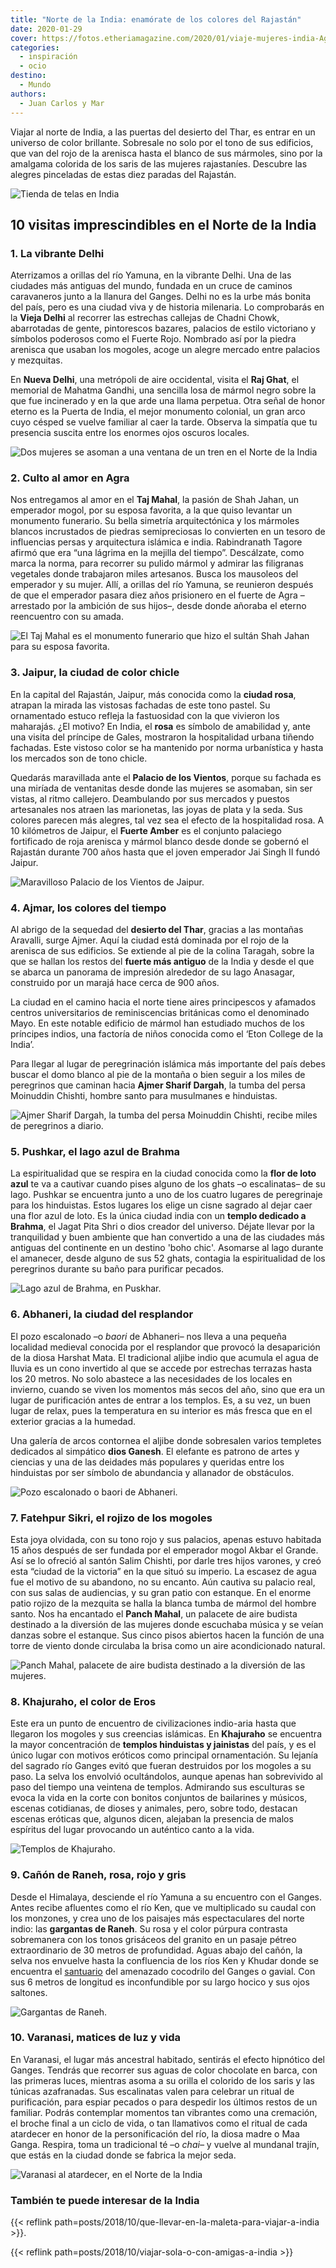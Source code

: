 ```yaml
---
title: "Norte de la India: enamórate de los colores del Rajastán"
date: 2020-01-29
cover: https://fotos.etheriamagazine.com/2020/01/viaje-mujeres-india-Agra-2.jpg
categories: 
  - inspiración
  - ocio
destino: 
  - Mundo
authors: 
  - Juan Carlos y Mar
---
```


Viajar al norte de India, a las puertas del desierto del Thar, es entrar en un universo de color brillante. Sobresale no solo por el tono de sus edificios, que van del rojo de la arenisca hasta el blanco de sus mármoles, sino por la amalgama colorida de los saris de las mujeres rajastaníes. Descubre las alegres pinceladas de estas diez paradas del Rajastán.

![Tienda de telas en India](https://fotos.etheriamagazine.com/2020/01/viaje-mujeres-india-varanasi-2.jpg "No te prives del capricho de llevarte un recuerdo de India.")

## 10 visitas imprescindibles en el Norte de la India

### 1\. La vibrante Delhi

Aterrizamos a orillas del río Yamuna, en la vibrante Delhi. Una de las ciudades más 
antiguas del mundo, fundada en un cruce de caminos caravaneros junto a la llanura del 
Ganges. Delhi no es la urbe más bonita del país, pero es una ciudad viva y de historia 
milenaria. Lo comprobarás en la **Vieja Delhi** al recorrer las estrechas callejas de 
Chadni Chowk, abarrotadas de gente, pintorescos bazares, palacios de estilo victoriano y 
símbolos poderosos como el Fuerte Rojo. Nombrado así por la piedra arenisca que usaban 
los mogoles, acoge un alegre mercado entre palacios y mezquitas. 

En **Nueva Delhi**, una metrópoli de aire occidental, visita el **Raj Ghat**, el 
memorial de Mahatma Gandhi, una sencilla losa de mármol negro sobre la que fue 
incinerado y en la que arde una llama perpetua. Otra señal de honor eterno es la Puerta 
de India, el mejor monumento colonial, un gran arco cuyo césped se vuelve familiar al 
caer la tarde. Observa la simpatía que tu presencia suscita entre los enormes ojos 
oscuros locales. 

![Dos mujeres se asoman a una ventana de un tren en el Norte de la India](https://fotos.etheriamagazine.com/2020/01/viaje-mujeres-india-Delhi-1.jpg "Delhi es una parada fundamental en un viaje a India.")

### 2\. Culto al amor en Agra

Nos entregamos al amor en el **Taj Mahal**, la pasión de Shah Jahan, un emperador mogol, 
por su esposa favorita, a la que quiso levantar un monumento funerario. Su bella 
simetría arquitectónica y los mármoles blancos incrustados de piedras semipreciosas lo 
convierten en un tesoro de influencias persas y arquitectura islámica e india. 
Rabindranath Tagore afirmó que era “una lágrima en la mejilla del tiempo”. Descálzate, 
como marca la norma, para recorrer su pulido mármol y admirar las filigranas vegetales 
donde trabajaron miles artesanos. Busca los mausoleos del emperador y su mujer. Allí, a 
orillas del río Yamuna, se reunieron después de que el emperador pasara diez años 
prisionero en el fuerte de Agra –arrestado por la ambición de sus hijos–, desde donde 
añoraba el eterno reencuentro con su amada. 

![El Taj Mahal es el monumento funerario que hizo el sultán Shah Jahan para su esposa favorita.](https://fotos.etheriamagazine.com/2020/01/viaje-mujeres-india-Agra-1.jpg "El Taj Mahal es el monumento funerario que hizo el sultán Shah Jahan para su esposa favorita.")

### 3\. Jaipur, la ciudad de color chicle

En la capital del Rajastán, Jaipur, más conocida como la **ciudad rosa**, atrapan la 
mirada las vistosas fachadas de este tono pastel. Su ornamentado estuco refleja la 
fastuosidad con la que vivieron los maharajás. ¿El motivo? En India, el **rosa** es 
símbolo de amabilidad y, ante una visita del príncipe de Gales, mostraron la 
hospitalidad urbana tiñendo fachadas. Este vistoso color se ha mantenido por norma 
urbanística y hasta los mercados son de tono chicle. 

Quedarás maravillada ante el **Palacio de los Vientos**, porque su fachada es una 
miríada de ventanitas desde donde las mujeres se asomaban, sin ser vistas, al ritmo 
callejero. Deambulando por sus mercados y puestos artesanales nos atraen las marionetas, 
las joyas de plata y la seda. Sus colores parecen más alegres, tal vez sea el efecto de 
la hospitalidad rosa. A 10 kilómetros de Jaipur, el **Fuerte Amber** es el conjunto 
palaciego fortificado de roja arenisca y mármol blanco desde donde se gobernó el 
Rajastán durante 700 años hasta que el joven emperador Jai Singh II fundó Jaipur. 

![Maravilloso Palacio de los Vientos de Jaipur.](https://fotos.etheriamagazine.com/2020/01/viaje-mujeres-india-Jaipur-1.jpg "Maravilloso Palacio de los Vientos de Jaipur.")

### 4\. Ajmar, los colores del tiempo

Al abrigo de la sequedad del **desierto del Thar**, gracias a las montañas Aravalli, 
surge Ajmer. Aquí la ciudad está dominada por el rojo de la arenisca de sus edificios. 
Se extiende al pie de la colina Taragah, sobre la que se hallan los restos del **fuerte 
más antiguo** de la India y desde el que se abarca un panorama de impresión alrededor de 
su lago Anasagar, construido por un marajá hace cerca de 900 años. 

La ciudad en el camino hacia el norte tiene aires principescos y afamados centros 
universitarios de reminiscencias británicas como el denominado Mayo. En este notable 
edificio de mármol han estudiado muchos de los príncipes indios, una factoría de niños 
conocida como el ‘Eton College de la India’. 

Para llegar al lugar de peregrinación islámica más importante del país debes buscar el 
domo blanco al pie de la montaña o bien seguir a los miles de peregrinos que caminan 
hacia **Ajmer Sharif Dargah**, la tumba del persa Moinuddin Chishti, hombre santo para 
musulmanes e hinduistas. 

![Ajmer Sharif Dargah, la tumba del persa Moinuddin Chishti, recibe miles de peregrinos a diario.](https://fotos.etheriamagazine.com/2020/01/viaje-mujeres-india-ajmer-1.jpg "Ajmer Sharif Dargah, la tumba del persa Moinuddin Chishti, recibe miles de peregrinos a diario.")

### 5\. Pushkar, el lago azul de Brahma

La espiritualidad que se respira en la ciudad conocida como la **flor de loto azul** te 
va a cautivar cuando pises alguno de los ghats –o escalinatas– de su lago. Pushkar se 
encuentra junto a uno de los cuatro lugares de peregrinaje para los hinduistas. Estos 
lugares los elige un cisne sagrado al dejar caer una flor azul de loto. Es la única 
ciudad india con un **templo dedicado a Brahma**, el Jagat Pita Shri o dios creador del 
universo. Déjate llevar por la tranquilidad y buen ambiente que han convertido a una de 
las ciudades más antiguas del continente en un destino 'boho chic'. Asomarse al lago 
durante el amanecer, desde alguno de sus 52 ghats, contagia la espiritualidad de los 
peregrinos durante su baño para purificar pecados. 

![Lago azul de Brahma, en Puskhar.](https://fotos.etheriamagazine.com/2020/01/viaje-mujeres-india-pushkar-2.jpg "Lago azul de Brahma, en Puskhar.")

### 6\. Abhaneri, la ciudad del resplandor

El pozo escalonado –o _baori_ de Abhaneri– nos lleva a una pequeña localidad medieval 
conocida por el resplandor que provocó la desaparición de la diosa Harshat Mata. El 
tradicional aljibe indio que acumula el agua de lluvia es un cono invertido al que se 
accede por estrechas terrazas hasta los 20 metros. No solo abastece a las necesidades de 
los locales en invierno, cuando se viven los momentos más secos del año, sino que era un 
lugar de purificación antes de entrar a los templos. Es, a su vez, un buen lugar de 
relax, pues la temperatura en su interior es más fresca que en el exterior gracias a la 
humedad. 

Una galería de arcos contornea el aljibe donde sobresalen varios templetes dedicados al 
simpático **dios Ganesh**. El elefante es patrono de artes y ciencias y una de las 
deidades más populares y queridas entre los hinduistas por ser símbolo de abundancia y 
allanador de obstáculos. 

![Pozo escalonado o baori de Abhaneri.](https://fotos.etheriamagazine.com/2020/01/viaje-mujeres-india-abhaneri-2.jpg "Pozo escalonado o baori de Abhaneri.")

### 7\. Fatehpur Sikri, el rojizo de los mogoles

Esta joya olvidada, con su tono rojo y sus palacios, apenas estuvo habitada 15 años 
después de ser fundada por el emperador mogol Akbar el Grande. Así se lo ofreció al 
santón Salim Chishti, por darle tres hijos varones, y creó esta “ciudad de la victoria” 
en la que situó su imperio. La escasez de agua fue el motivo de su abandono, no su 
encanto. Aún cautiva su palacio real, con sus salas de audiencias, y su gran patio con 
estanque. En el enorme patio rojizo de la mezquita se halla la blanca tumba de mármol 
del hombre santo. Nos ha encantado el **Panch Mahal**, un palacete de aire budista 
destinado a la diversión de las mujeres donde escuchaba música y se veían danzas sobre 
el estanque. Sus cinco pisos abiertos hacen la función de una torre de viento donde 
circulaba la brisa como un aire acondicionado natural. 

![Panch Mahal, palacete de aire budista destinado a la diversión de las mujeres.](https://fotos.etheriamagazine.com/2020/01/viaje-mujeres-india-fatehpur-sikri.jpg "Panch Mahal, palacete de aire budista destinado a la diversión de las mujeres.")

### 8\. Khajuraho, el color de Eros

Este era un punto de encuentro de civilizaciones indio-aria hasta que llegaron los 
mogoles y sus creencias islámicas. En **Khajuraho** se encuentra la mayor concentración 
de **templos hinduistas y jainistas** del país, y es el único lugar con motivos eróticos 
como principal ornamentación. Su lejanía del sagrado río Ganges evitó que fueran 
destruidos por los mogoles a su paso. La selva los envolvió ocultándolos, aunque apenas 
han sobrevivido al paso del tiempo una veintena de templos. Admirando sus esculturas se 
evoca la vida en la corte con bonitos conjuntos de bailarines y músicos, escenas 
cotidianas, de dioses y animales, pero, sobre todo, destacan escenas eróticas que, 
algunos dicen, alejaban la presencia de malos espíritus del lugar provocando un 
auténtico canto a la vida. 

![Templos de Khajuraho.](https://fotos.etheriamagazine.com/2020/01/viaje-mujeres-india-khajuraho-2.jpg "Admira la belleza de los templos de Khajuraho.")

### 9\. Cañón de Raneh, rosa, rojo y gris

Desde el Himalaya, desciende el río Yamuna a su encuentro con el Ganges. Antes recibe 
afluentes como el río Ken, que ve multiplicado su caudal con los monzones, y crea uno de 
los paisajes más espectaculares del norte indio: las **gargantas de Raneh**. Su rosa y 
el color púrpura contrasta sobremanera con los tonos grisáceos del granito en un pasaje 
pétreo extraordinario de 30 metros de profundidad. Aguas abajo del cañón, la selva nos 
envuelve hasta la confluencia de los ríos Ken y Khudar donde se encuentra el 
[santuario](https://www.panna-national-park.com/ken-gharial-sanctuary.html) del 
amenazado cocodrilo del Ganges o gavial. Con sus 6 metros de longitud es inconfundible 
por su largo hocico y sus ojos saltones. 

![Gargantas de Raneh.](https://fotos.etheriamagazine.com/2020/01/viaje-mujeres-india-raneh-2.jpg "Gargantas de Raneh.")

### 10\. Varanasi, matices de luz y vida

En Varanasi, el lugar más ancestral habitado, sentirás el efecto hipnótico del Ganges. 
Tendrás que recorrer sus aguas de color chocolate en barca, con las primeras luces, 
mientras asoma a su orilla el colorido de los saris y las túnicas azafranadas. Sus 
escalinatas valen para celebrar un ritual de purificación, para espiar pecados o para 
despedir los últimos restos de un familiar. Podrás contemplar momentos tan vibrantes 
como una cremación, el broche final a un ciclo de vida, o tan llamativos como el ritual 
de cada atardecer en honor de la personificación del río, la diosa madre o Maa Ganga. 
Respira, toma un tradicional té –o _chai–_ y vuelve al mundanal trajín, que estás en la 
ciudad donde se fabrica la mejor seda. 

![Varanasi al atardecer, en el Norte de la India](https://fotos.etheriamagazine.com/2020/01/viaje-mujeres-india-varanasi-1.jpg "Disfruta de la preciosa luz de Varanasi.")

### También te puede interesar de la India

{{< reflink path=posts/2018/10/que-llevar-en-la-maleta-para-viajar-a-india >}}. 

{{< reflink path=posts/2018/10/viajar-sola-o-con-amigas-a-india >}}
